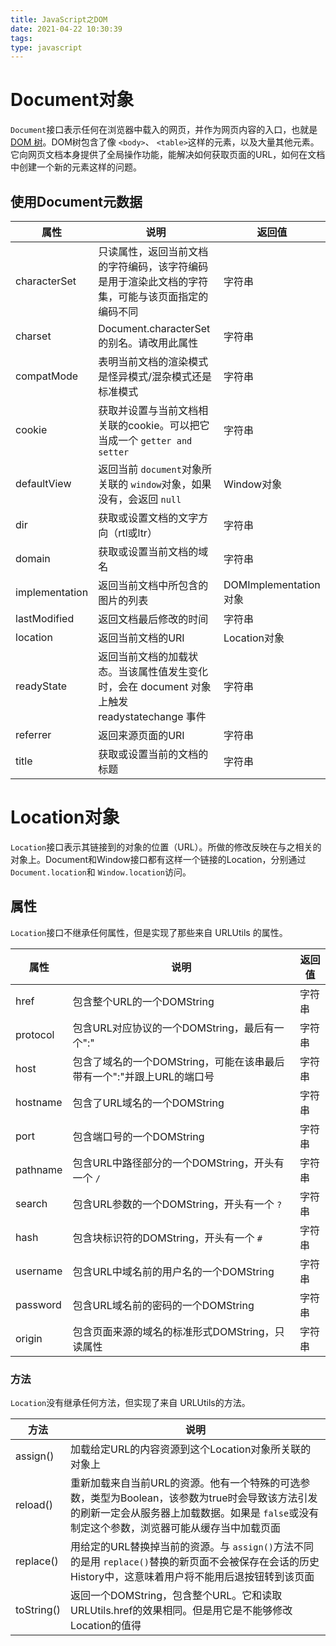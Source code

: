 ```yaml
---
title: JavaScript之DOM
date: 2021-04-22 10:30:39
tags: 
type: javascript
---
```


# Document对象

`Document`接口表示任何在浏览器中载入的网页，并作为网页内容的入口，也就是[DOM 树](www.developer.mozilla.org/en-US/docs/Web/API/Document_object_model/Using_the_W3C_DOM_Level_1_Core)。DOM树包含了像 `<body>`、 `<table>`这样的元素，以及大量其他元素。它向网页文档本身提供了全局操作功能，能解决如何获取页面的URL，如何在文档中创建一个新的元素这样的问题。



## 使用Document元数据

| 属性           | 说明                                                         | 返回值                |
| -------------- | ------------------------------------------------------------ | --------------------- |
| characterSet   | 只读属性，返回当前文档的字符编码，该字符编码是用于渲染此文档的字符集，可能与该页面指定的编码不同 | 字符串                |
| charset        | Document.characterSet的别名。请改用此属性                    | 字符串                |
| compatMode     | 表明当前文档的渲染模式是怪异模式/混杂模式还是标准模式        | 字符串                |
| cookie         | 获取并设置与当前文档相关联的cookie。可以把它当成一个 `getter and setter` | 字符串                |
| defaultView    | 返回当前 `document`对象所关联的 `window`对象，如果没有，会返回 `null` | Window对象            |
| dir            | 获取或设置文档的文字方向（rtl或ltr）                         | 字符串                |
| domain         | 获取或设置当前文档的域名                                     | 字符串                |
| implementation | 返回当前文档中所包含的图片的列表                             | DOMImplementation对象 |
| lastModified   | 返回文档最后修改的时间                                       | 字符串                |
| location       | 返回当前文档的URI                                            | Location对象          |
| readyState     | 返回当前文档的加载状态。当该属性值发生变化时，会在 document 对象上触发 readystatechange 事件 | 字符串                |
| referrer       | 返回来源页面的URI                                            | 字符串                |
| title          | 获取或设置当前的文档的标题                                   | 字符串                |

# Location对象

`Location`接口表示其链接到的对象的位置（URL）。所做的修改反映在与之相关的对象上。Document和Window接口都有这样一个链接的Location，分别通过 `Document.location`和 `Window.location`访问。

## 属性

`Location`接口不继承任何属性，但是实现了那些来自 URLUtils 的属性。

| 属性     | 说明                                                         | 返回值 |
| -------- | ------------------------------------------------------------ | ------ |
| href     | 包含整个URL的一个DOMString                                   | 字符串 |
| protocol | 包含URL对应协议的一个DOMString，最后有一个":"                | 字符串 |
| host     | 包含了域名的一个DOMString，可能在该串最后带有一个":"并跟上URL的端口号 | 字符串 |
| hostname | 包含了URL域名的一个DOMString                                 | 字符串 |
| port     | 包含端口号的一个DOMString                                    | 字符串 |
| pathname | 包含URL中路径部分的一个DOMString，开头有一个 `/`             | 字符串 |
| search   | 包含URL参数的一个DOMString，开头有一个 `?`                   | 字符串 |
| hash     | 包含块标识符的DOMString，开头有一个 `#`                      | 字符串 |
| username | 包含URL中域名前的用户名的一个DOMString                       | 字符串 |
| password | 包含URL域名前的密码的一个DOMString                           | 字符串 |
| origin   | 包含页面来源的域名的标准形式DOMString，只读属性              | 字符串 |

### 方法

`Location`没有继承任何方法，但实现了来自 URLUtils的方法。

| 方法       | 说明                                                         |
| ---------- | ------------------------------------------------------------ |
| assign()   | 加载给定URL的内容资源到这个Location对象所关联的对象上        |
| reload()   | 重新加载来自当前URL的资源。他有一个特殊的可选参数，类型为Boolean，该参数为true时会导致该方法引发的刷新一定会从服务器上加载数据。如果是 `false`或没有制定这个参数，浏览器可能从缓存当中加载页面 |
| replace()  | 用给定的URL替换掉当前的资源。与 `assign()`方法不同的是用 `replace()`替换的新页面不会被保存在会话的历史History中，这意味着用户将不能用后退按钮转到该页面 |
| toString() | 返回一个DOMString，包含整个URL。它和读取URLUtils.href的效果相同。但是用它是不能够修改Location的值得 |

